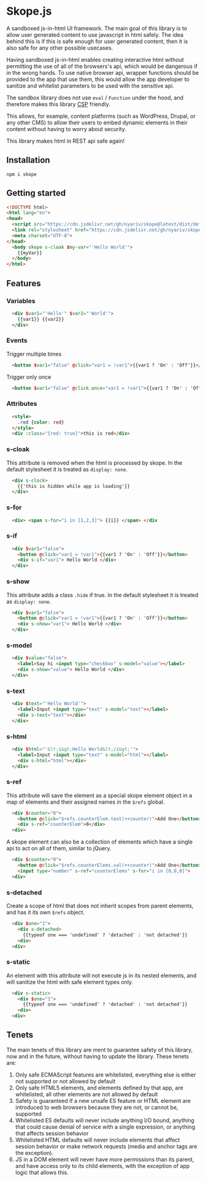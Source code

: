 # Skope.js

A sandboxed js-in-html UI framework. The main goal of this library is to allow user generated content to use javascript in html safely. The idea behind this is if this is safe enough for user generated content, then it is also safe for any other possible usecases.

Having sandboxed js-in-html enables creating interactive html without permitting the use of all of the browsers's api, which would be dangerous if in the wrong hands. To use native browser api, wrapper functions should be provided to the app that use them, this would allow the app developer to sanitize and whitelist parameters to be used with the sensitive api.

The sandbox library does not use `eval` / `Function` under the hood, and therefore makes this library [CSP](https://developer.mozilla.org/en-US/docs/Web/HTTP/CSP) friendly.

This allows, for example, content platforms (such as WordPress, Drupal, or any other CMS) to allow their users to embed dynamic elements in their content without having to worry about security.

This library makes html in REST api safe again!

## Installation

```
npm i skope
```

## Getting started

```html
<!DOCTYPE html>
<html lang="en">
<head>
  <script src="https://cdn.jsdelivr.net/gh/nyariv/skope@latest/dist/defaultInit.js" type="module"></script>
  <link rel="stylesheet" href="https://cdn.jsdelivr.net/gh/nyariv/skope@latest/dist/skopejs.css">
  <meta charset="UTF-8">
</head>
  <body skope s-cloak $my-var="'Hello World'">
    {{myVar}}
  </body>
</html>
```

## Features
### Variables

```html
  <div $var1="'Hello'" $var2="'World'">
    {{var1}} {{var2}}
  </div>
```

### Events

Trigger multiple times

```html
  <button $var1="false" @click="var1 = !var1">{{var1 ? 'On' : 'Off'}}</button>
```

Trigger only once

```html
  <button $var1="false" @click.once="var1 = !var1">{{var1 ? 'On' : 'Off'}}</button>
```

### Attributes

```html
  <style>
    .red {color: red}
  </style>
  <div :class="{red: true}">this is red</div>
```

### s-cloak

This attribute is removed when the html is processed by skope. In the default stylesheet it is treated as `display: none`.

```html
  <div s-clock>
    {{'this is hidden while app is loading'}}
  </div>
```

### s-for

```html
  <div> <span s-for="i in [1,2,3]"> {{i}} </span> </div
```

### s-if

```html
  <div $var1="false">
    <button @click="var1 = !var1">{{var1 ? 'On' : 'Off'}}</button>
    <div s-if="var1"> Hello World </div>
  </div>
```

### s-show

This attribute adds a class `.hide` if true. In the default stylesheet it is treated as `display: none`.

```html
  <div $var1="false">
    <button @click="var1 = !var1">{{var1 ? 'On' : 'Off'}}</button>
    <div s-show="var1"> Hello World </div>
  </div>
```

### s-model

```html
  <div $value="false">
    <label>Say hi <input type="checkbox" s-model="value"></label>
    <div s-show="value"> Hello World </div>
  </div>
```

### s-text

```html
  <div $text="'Hello World'">
    <label>Input <input type="text" s-model="text"></label>
    <div s-text="text"></div>
  </div>
```
### s-html

```html
  <div $html="'&lt;i&gt;Hello World&lt;/i&gt;'">
    <label>Input <input type="text" s-model="html"></label>
    <div s-html="html"></div>
  </div>
```

### s-ref

This attribute will save the element as a special skope element object in a map of elements and their assigned names in the `$refs` global.

```html
  <div $counter="0">
    <button @click="$refs.counterElem.text(++counter)">Add One</button>
    <div s-ref="counterElem">0</div>
  <div>
```

A skope element can also be a collection of elements which have a single api to act on all of them, similar to jQuery.

```html
  <div $counter="0">
    <button @click="$refs.counterElems.val(++counter)">Add One</button>
    <input type="number" s-ref="counterElems" s-for="i in [0,0,0]">
  <div>
```

### s-detached

Create a scope of html that does not inherit scopes from parent elements, and has it its own `$refs` object.

```html
  <div $one="1">
    <div s-detached>
      {{typeof one === 'undefined' ? 'detached' : 'not detached'}}
    <div>
  <div>
```

### s-static

An element with this attribute will not execute js in its nested elements, and will sanitize the html with safe element types only.

```html
  <div s-static>
    <div $one="1">
      {{typeof one === 'undefined' ? 'detached' : 'not detached'}}
    <div>
  <div>
```


## Tenets

The main tenets of this library are ment to guarantee safety of this library, now and in the future, without having to update the library. These tenets are:

1) Only safe ECMAScript features are whitelisted, everything else is either not supported or not allowed by default
2) Only safe HTML5 elements, and elements defined by that app, are whitelisted, all other elements are not allowed by default
3) Safety is guaranteed if a new unsafe ES feature or HTML element are introduced to web browsers because they are not, or cannot be, supported
4) Whitelisted ES defaults will never include anything I/O bound, anything that could cause denial of service with a single expression, or anything that affects session behavior
5) Whitelisted HTML defaults will never include elements that affect session behavior or make network requests (media and anchor tags are the exception).
6) JS in a DOM element will never have more permissions than its parent, and have access only to its child elements, with the exception of app logic that allows this.
